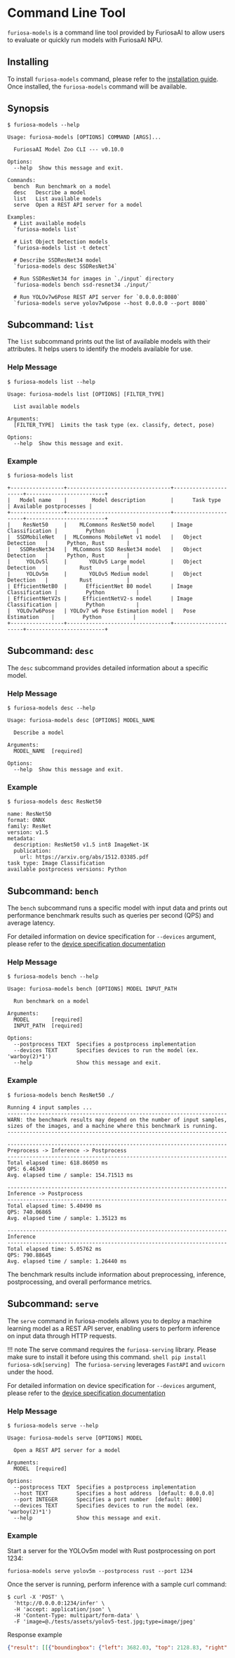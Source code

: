 # Command Line Tool

`furiosa-models` is a command line tool provided by FuriosaAI to allow users to
evaluate or quickly run models with FuriosaAI NPU.

## Installing

To install `furiosa-models` command, please refer to the [installation guide](getting_started.md#installing).
Once installed, the `furiosa-models` command will be available.

## Synopsis

```text
$ furiosa-models --help

Usage: furiosa-models [OPTIONS] COMMAND [ARGS]...

  FuriosaAI Model Zoo CLI --- v0.10.0

Options:
  --help  Show this message and exit.

Commands:
  bench  Run benchmark on a model
  desc   Describe a model
  list   List available models
  serve  Open a REST API server for a model

Examples:
  # List available models
  `furiosa-models list`

  # List Object Detection models
  `furiosa-models list -t detect`

  # Describe SSDResNet34 model
  `furiosa-models desc SSDResNet34`

  # Run SSDResNet34 for images in `./input` directory
  `furiosa-models bench ssd-resnet34 ./input/`

  # Run YOLOv7w6Pose REST API server for `0.0.0.0:8080`
  `furiosa-models serve yolov7w6pose --host 0.0.0.0 --port 8080`
```


## Subcommand: `list`

The `list` subcommand prints out the list of available models with their attributes.
It helps users to identify the models available for use.

### Help Message

```text
$ furiosa-models list --help

Usage: furiosa-models list [OPTIONS] [FILTER_TYPE]

  List available models

Arguments:
  [FILTER_TYPE]  Limits the task type (ex. classify, detect, pose)

Options:
  --help  Show this message and exit.
```

### Example

```
$ furiosa-models list

+-----------------+---------------------------------+----------------------+-------------------------+
|   Model name    |        Model description        |      Task type       | Available postprocesses |
+-----------------+---------------------------------+----------------------+-------------------------+
|    ResNet50     |    MLCommons ResNet50 model     | Image Classification |         Python          |
|  SSDMobileNet   |  MLCommons MobileNet v1 model   |   Object Detection   |      Python, Rust       |
|   SSDResNet34   |  MLCommons SSD ResNet34 model   |   Object Detection   |      Python, Rust       |
|     YOLOv5l     |       YOLOv5 Large model        |   Object Detection   |          Rust           |
|     YOLOv5m     |       YOLOv5 Medium model       |   Object Detection   |          Rust           |
| EfficientNetB0  |      EfficientNet B0 model      | Image Classification |         Python          |
| EfficientNetV2s |     EfficientNetV2-s model      | Image Classification |         Python          |
|  YOLOv7w6Pose   | YOLOv7 w6 Pose Estimation model |   Pose Estimation    |         Python          |
+-----------------+---------------------------------+----------------------+-------------------------+
```

## Subcommand: `desc`

The `desc` subcommand provides detailed information about a specific model.

### Help Message

```text
$ furiosa-models desc --help

Usage: furiosa-models desc [OPTIONS] MODEL_NAME

  Describe a model

Arguments:
  MODEL_NAME  [required]

Options:
  --help  Show this message and exit.
```

### Example

```
$ furiosa-models desc ResNet50

name: ResNet50
format: ONNX
family: ResNet
version: v1.5
metadata:
  description: ResNet50 v1.5 int8 ImageNet-1K
  publication:
    url: https://arxiv.org/abs/1512.03385.pdf
task type: Image Classification
available postprocess versions: Python
```

## Subcommand: `bench`

The `bench` subcommand runs a specific model with input data and prints out performance benchmark results
such as queries per second (QPS) and average latency.

For detailed information on device specification for `--devices` argument, please refer to the
[device specification documentation](https://furiosa-ai.github.io/docs/latest/en/api/python/furiosa.runtime.html#device-specification)

### Help Message

```text
$ furiosa-models bench --help

Usage: furiosa-models bench [OPTIONS] MODEL INPUT_PATH

  Run benchmark on a model

Arguments:
  MODEL       [required]
  INPUT_PATH  [required]

Options:
  --postprocess TEXT  Specifies a postprocess implementation
  --devices TEXT      Specifies devices to run the model (ex. 'warboy(2)*1')
  --help              Show this message and exit.
```

### Example

```
$ furiosa-models bench ResNet50 ./

Running 4 input samples ...
----------------------------------------------------------------------
WARN: the benchmark results may depend on the number of input samples,
sizes of the images, and a machine where this benchmark is running.
----------------------------------------------------------------------

----------------------------------------------------------------------
Preprocess -> Inference -> Postprocess
----------------------------------------------------------------------
Total elapsed time: 618.86050 ms
QPS: 6.46349
Avg. elapsed time / sample: 154.71513 ms

----------------------------------------------------------------------
Inference -> Postprocess
----------------------------------------------------------------------
Total elapsed time: 5.40490 ms
QPS: 740.06865
Avg. elapsed time / sample: 1.35123 ms

----------------------------------------------------------------------
Inference
----------------------------------------------------------------------
Total elapsed time: 5.05762 ms
QPS: 790.88645
Avg. elapsed time / sample: 1.26440 ms
```

The benchmark results include information about preprocessing, inference,
postprocessing, and overall performance metrics.

## Subcommand: `serve`

The `serve` command in furiosa-models allows you to deploy a machine learning model as a REST API server,
enabling users to perform inference on input data through HTTP requests.

!!! note
    The serve command requires the `furiosa-serving` library.
    Please make sure to install it before using this command.
    ```shell
    pip install furiosa-sdk[serving]
    ```
    The `furiosa-serving` leverages `FastAPI` and `uvicorn` under the hood.

For detailed information on device specification for `--devices` argument, please refer to the
[device specification documentation](https://furiosa-ai.github.io/docs/latest/en/api/python/furiosa.runtime.html#device-specification)

### Help Message

```text
$ furiosa-models serve --help

Usage: furiosa-models serve [OPTIONS] MODEL

  Open a REST API server for a model

Arguments:
  MODEL  [required]

Options:
  --postprocess TEXT  Specifies a postprocess implementation
  --host TEXT         Specifies a host address  [default: 0.0.0.0]
  --port INTEGER      Specifies a port number  [default: 8000]
  --devices TEXT      Specifies devices to run the model (ex. 'warboy(2)*1')
  --help              Show this message and exit.
```

### Example

Start a server for the YOLOv5m model with Rust postprocessing on port 1234:
```
furiosa-models serve yolov5m --postprocess rust --port 1234
```

Once the server is running, perform inference with a sample curl command:
```
$ curl -X 'POST' \
  'http://0.0.0.0:1234/infer' \
  -H 'accept: application/json' \
  -H 'Content-Type: multipart/form-data' \
  -F 'image=@./tests/assets/yolov5-test.jpg;type=image/jpeg'
```

Response example
```json
{"result": [[{"boundingbox": {"left": 3682.03, "top": 2128.83, "right": 3922.49, "bottom": 2363.04}, "score": 0.89, "label": "traffic sign", "index": 9}, {"boundingbox": {"left": 821.35, "top": 2012.27, "right": 1061.16, "bottom": 2392.25}, "score": 0.85, "label": "car", "index": 2}, ...]]}
```
